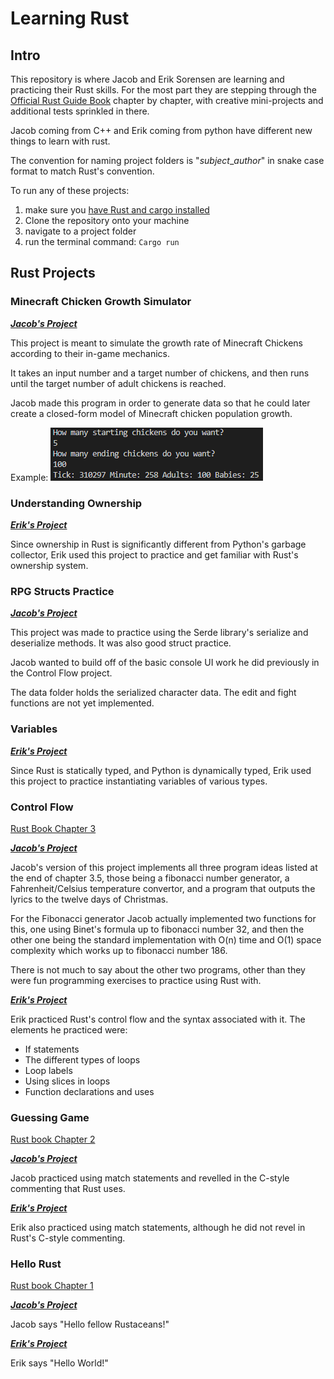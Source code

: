# Learning Rust
## Intro
This repository is where Jacob and Erik Sorensen are learning and practicing their Rust skills. For the most part they are stepping through the [Official Rust Guide Book](https://doc.rust-lang.org/book/ch00-00-introduction.html) chapter by chapter, with creative mini-projects and additional tests sprinkled in there.

Jacob coming from C++ and Erik coming from python have different new things to learn with rust.

The convention for naming project folders is "*subject*_*author*" in snake case format to match Rust's convention. 

To run any of these projects:
1.  make sure you [have Rust and cargo installed](https://doc.rust-lang.org/book/ch01-01-installation.html) 
2. Clone the repository onto your machine
3. navigate to a project folder
4. run the terminal command: ```Cargo run```

## Rust Projects

### Minecraft Chicken Growth Simulator
[***Jacob's Project***](https://github.com/JacobASorensen/Learning_Rust/tree/main/minecraft_chicken_growth_simulator)

This project is meant to simulate the growth rate of Minecraft Chickens according to their in-game mechanics. 

It takes an input number and a target number of chickens, and then runs until the target number of adult chickens is reached.

Jacob made this program in order to generate data so that he could later create a closed-form model of Minecraft chicken population growth.

Example:
![](/images/chicken_example.PNG)

### Understanding Ownership
[***Erik's Project***](https://github.com/JacobASorensen/Learning_Rust/tree/main/understanding_ownership_erik)

Since ownership in Rust is significantly different from Python's garbage collector, Erik used this project to practice and get familiar with Rust's ownership system.

### RPG Structs Practice
[***Jacob's Project***](https://github.com/JacobASorensen/Learning_Rust/tree/main/rpg_structs_practice_jacob)

This project was made to practice using the Serde library's serialize and deserialize methods. It was also good struct practice.

Jacob wanted to build off of the basic console UI work he did previously in the Control Flow project.

The data folder holds the serialized character data. The edit and fight functions are not yet implemented. 

### Variables
[***Erik's Project***](https://github.com/JacobASorensen/Learning_Rust/tree/main/variables_erik)

Since Rust is statically typed, and Python is dynamically typed, Erik used this project to practice instantiating variables of various types.

### Control Flow
[Rust Book Chapter 3](https://doc.rust-lang.org/book/ch03-00-common-programming-concepts.html)

***[Jacob's Project](https://github.com/JacobASorensen/Learning_Rust/tree/main/control_flow_jacob)***

Jacob's version of this project implements all three program ideas listed at the end of chapter 3.5, those being a fibonacci number generator, a Fahrenheit/Celsius temperature convertor, and a program that outputs the lyrics to the twelve days of Christmas. 

For the Fibonacci generator Jacob actually implemented two functions for this, one using Binet's formula up to fibonacci number 32, and then the other one being the standard implementation with O(n) time and O(1) space complexity which works up to fibonacci number 186.

There is not much to say about the other two programs, other than they were fun programming exercises to practice using Rust with.

***[Erik's Project](https://github.com/JacobASorensen/Learning_Rust/tree/main/control_flow_erik)***

Erik practiced Rust's control flow and the syntax associated with it. The elements he practiced were:
- If statements
- The different types of loops
- Loop labels
- Using slices in loops
- Function declarations and uses

### Guessing Game
[Rust book Chapter 2](https://doc.rust-lang.org/book/ch02-00-guessing-game-tutorial.html)

***[Jacob's Project](https://github.com/JacobASorensen/Learning_Rust/tree/main/guessing_game_Jacob)***

Jacob practiced using match statements and revelled in the C-style commenting that Rust uses.

***[Erik's Project](https://github.com/JacobASorensen/Learning_Rust/tree/main/guessing_game_erik)***

Erik also practiced using match statements, although he did not revel in Rust's C-style commenting. 

### Hello Rust
[Rust book Chapter 1](https://doc.rust-lang.org/book/ch01-00-getting-started.html)

***[Jacob's Project](https://github.com/JacobASorensen/Learning_Rust/tree/main/hello-rust-jacob)***

Jacob says "Hello fellow Rustaceans!"

***[Erik's Project](https://github.com/JacobASorensen/Learning_Rust/tree/main/hello-rust-erik)***

Erik says "Hello World!"